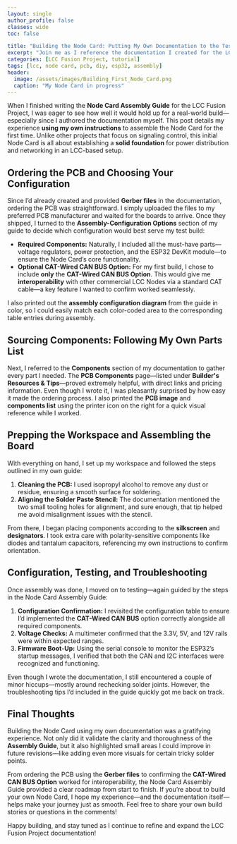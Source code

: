 ```yaml
---
layout: single
author_profile: false
classes: wide
toc: false

title: "Building the Node Card: Putting My Own Documentation to the Test"
excerpt: "Join me as I reference the documentation I created for the LCC Fusion Project to build the Node Card for the very first time—from ordering the PCB to selecting the perfect configuration."
categories: [LCC Fusion Project, tutorial]
tags: [lcc, node card, pcb, diy, esp32, assembly]
header:
  image: /assets/images/Building_First_Node_Card.png
  caption: "My Node Card in progress"
---
```


When I finished writing the **Node Card Assembly Guide** for the LCC Fusion Project, I was eager to see how well it would hold up for a real-world build—especially since I authored the documentation myself. This post details my experience **using my own instructions** to assemble the Node Card for the first time. Unlike other projects that focus on signaling control, this initial Node Card is all about establishing a **solid foundation** for power distribution and networking in an LCC-based setup.

## Ordering the PCB and Choosing Your Configuration

Since I’d already created and provided **Gerber files** in the documentation, ordering the PCB was straightforward. I simply uploaded the files to my preferred PCB manufacturer and waited for the boards to arrive. Once they shipped, I turned to the **Assembly-Configuration Options** section of my guide to decide which configuration would best serve my test build:

- **Required Components:** Naturally, I included all the must-have parts—voltage regulators, power protection, and the ESP32 DevKit module—to ensure the Node Card’s core functionality.
- **Optional CAT-Wired CAN BUS Option:** For my first build, I chose to include **only** the **CAT-Wired CAN BUS Option**. This would give me **interoperability** with other commercial LCC Nodes via a standard CAT cable—a key feature I wanted to confirm worked seamlessly.

I also printed out the **assembly configuration diagram** from the guide in color, so I could easily match each color-coded area to the corresponding table entries during assembly.

## Sourcing Components: Following My Own Parts List

Next, I referred to the **Components** section of my documentation to gather every part I needed. The **PCB Components** page—listed under **Builder's Resources & Tips**—proved extremely helpful, with direct links and pricing information. Even though I wrote it, I was pleasantly surprised by how easy it made the ordering process. I also printed the **PCB image** and **components list** using the printer icon on the right for a quick visual reference while I worked.

## Prepping the Workspace and Assembling the Board

With everything on hand, I set up my workspace and followed the steps outlined in my own guide:

1. **Cleaning the PCB:** I used isopropyl alcohol to remove any dust or residue, ensuring a smooth surface for soldering.
2. **Aligning the Solder Paste Stencil:** The documentation mentioned the two small tooling holes for alignment, and sure enough, that tip helped me avoid misalignment issues with the stencil.

From there, I began placing components according to the **silkscreen** and **designators**. I took extra care with polarity-sensitive components like diodes and tantalum capacitors, referencing my own instructions to confirm orientation.

## Configuration, Testing, and Troubleshooting

Once assembly was done, I moved on to testing—again guided by the steps in the Node Card Assembly Guide:

1. **Configuration Confirmation:** I revisited the configuration table to ensure I’d implemented the **CAT-Wired CAN BUS** option correctly alongside all required components.
2. **Voltage Checks:** A multimeter confirmed that the 3.3V, 5V, and 12V rails were within expected ranges.  
3. **Firmware Boot-Up:** Using the serial console to monitor the ESP32’s startup messages, I verified that both the CAN and I2C interfaces were recognized and functioning.

Even though I wrote the documentation, I still encountered a couple of minor hiccups—mostly around rechecking solder joints. However, the troubleshooting tips I’d included in the guide quickly got me back on track.

## Final Thoughts

Building the Node Card using my own documentation was a gratifying experience. Not only did it validate the clarity and thoroughness of the **Assembly Guide**, but it also highlighted small areas I could improve in future revisions—like adding even more visuals for certain tricky solder points.

From ordering the PCB using the **Gerber files** to confirming the **CAT-Wired CAN BUS Option** worked for interoperability, the Node Card Assembly Guide provided a clear roadmap from start to finish. If you’re about to build your own Node Card, I hope my experience—and the documentation itself—helps make your journey just as smooth. Feel free to share your own build stories or questions in the comments!

Happy building, and stay tuned as I continue to refine and expand the LCC Fusion Project documentation!
